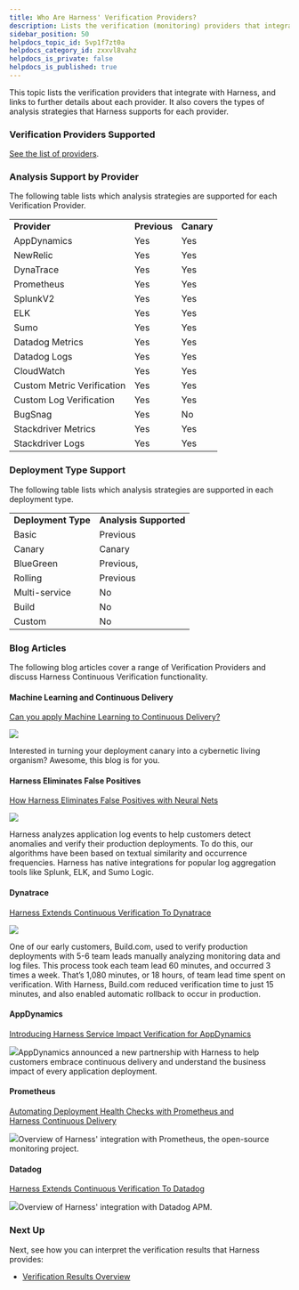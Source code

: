 ```yaml
---
title: Who Are Harness' Verification Providers?
description: Lists the verification (monitoring) providers that integrate with Harness, identifying the analysis strategies and deployment types that Harness supports for each provider.
sidebar_position: 50
helpdocs_topic_id: 5vp1f7zt0a
helpdocs_category_id: zxxvl8vahz
helpdocs_is_private: false
helpdocs_is_published: true
---
```


This topic lists the verification providers that integrate with Harness, and links to further details about each provider. It also covers the types of analysis strategies that Harness supports for each provider.


### Verification Providers Supported

[See the list of providers](/docs/continuous-delivery/verify/cv-whats-supported).


### Analysis Support by Provider

The following table lists which analysis strategies are supported for each Verification Provider.



|  |  |  |
| --- | --- | --- |
| **Provider** | **Previous** | **Canary** |
| AppDynamics | Yes | Yes |
| NewRelic | Yes | Yes |
| DynaTrace | Yes | Yes |
| Prometheus | Yes | Yes |
| SplunkV2 | Yes | Yes |
| ELK | Yes | Yes |
| Sumo | Yes | Yes |
| Datadog Metrics | Yes | Yes |
| Datadog Logs | Yes | Yes |
| CloudWatch | Yes | Yes |
| Custom Metric Verification | Yes | Yes |
| Custom Log Verification | Yes | Yes |
| BugSnag | Yes | No |
| Stackdriver Metrics | Yes | Yes |
| Stackdriver Logs | Yes | Yes |


### Deployment Type Support

The following table lists which analysis strategies are supported in each deployment type.



|  |  |
| --- | --- |
| **Deployment Type** | **Analysis Supported** |
| Basic | Previous |
| Canary | Canary |
| BlueGreen | Previous, |
| Rolling | Previous |
| Multi-service | No |
| Build  | No |
| Custom | No |


### Blog Articles

The following blog articles cover a range of Verification Providers and discuss Harness Continuous Verification functionality.

#### Machine Learning and Continuous Delivery

 [Can you apply Machine Learning to Continuous Delivery?](http://www.harness.io/blog/how-to-do-continuous-delivery-for-machine-learning-systems)

![](./static/cv-providers-12.jpg)

Interested in turning your deployment canary into a cybernetic living organism? Awesome, this blog is for you.

#### Harness Eliminates False Positives

 [How Harness Eliminates False Positives with Neural Nets](http://www.harness.io/blog/eliminate-false-positives-with-neural-nets)

![](./static/cv-providers-13.jpg)

Harness analyzes application log events to help customers detect anomalies and verify their production deployments. To do this, our algorithms have been based on textual similarity and occurrence frequencies. Harness has native integrations for popular log aggregation tools like Splunk, ELK, and Sumo Logic.

#### Dynatrace

 [Harness Extends Continuous Verification To Dynatrace](https://harness.io/2018/02/harness-extends-continuous-verification-dynatrace/)

![](./static/cv-providers-14.jpg)

One of our early customers, Build.com, used to verify production deployments with 5-6 team leads manually analyzing monitoring data and log files. This process took each team lead 60 minutes, and occurred 3 times a week. That’s 1,080 minutes, or 18 hours, of team lead time spent on verification. With Harness, Build.com reduced verification time to just 15 minutes, and also enabled automatic rollback to occur in production.

#### AppDynamics

 [Introducing Harness Service Impact Verification for AppDynamics](https://harness.io/2018/05/introducing-harness-service-impact-verification-for-appdynamics/)

![](./static/cv-providers-15.jpg)AppDynamics announced a new partnership with Harness to help customers embrace continuous delivery and understand the business impact of every application deployment.

#### Prometheus

 [Automating Deployment Health Checks with Prometheus and Harness Continuous Delivery](http://www.harness.io/blog/verifying-ci-cd-pipelines-prometheus)

![](./static/cv-providers-16.jpg)Overview of Harness' integration with Prometheus, the open-source monitoring project.

#### Datadog

 [Harness Extends Continuous Verification To Datadog](https://harness.io/2018/05/harness-extends-continuous-verification-datadog/)

![](./static/cv-providers-17.jpg)Overview of Harness' integration with Datadog APM.

### Next Up

Next, see how you can interpret the verification results that Harness provides:

* [Verification Results Overview](deployment-verification-results.md)

